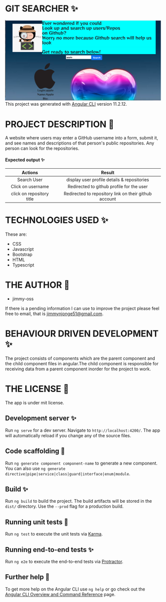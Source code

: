   # GIT SEARCHER &#10024;
   ![my screenshot](./Screenshot/Screen.jpg)
This project was generated with [Angular CLI](https://github.com/angular/angular-cli) version 11.2.12.
# PROJECT DESCRIPTION &#127800;
 A website where users may enter a GitHub username into a form, submit it, and see names and descriptions of that person's public repositories. Any person can look for the repositories.
#### Expected output &#10024;
| Actions  | Result        |
| :-------------: |:--------------:|
| Search User      | display user profile details & repositories |
| Click on username      | Redirected to github profile for the user      |
| click on repository title | Redirected to repository link on their github account      |
 # TECHNOLOGIES USED &#10024;
 These are:<ul>
        <li>CSS</li>
        <li>Javascript</li>
        <li>Bootstrap</li>
        <li>HTML</li>
        <li>Typescript</li>
             </ul>
# THE AUTHOR &#129409;
<ul>
<li>jimmy-oss</li>
    </ul>
    
If there is a pending information I can use to improve the project please feel free to email,
that is jimmynjonge51@gmail.com.
# BEHAVIOUR DRIVEN DEVELOPMENT &#10024;
The project consists of components which are the parent component and the child component files in angular.The child component is responsible for receiving data from a parent component inorder for the project to 
work.
# THE LICENSE  &#127800;
The app is under mit license.

## Development server &#10024;

Run `ng serve` for a dev server. Navigate to `http://localhost:4200/`. The app will automatically reload if you change any of the source files.

## Code scaffolding &#127800;

Run `ng generate component component-name` to generate a new component. You can also use `ng generate directive|pipe|service|class|guard|interface|enum|module`.

## Build &#10024;

Run `ng build` to build the project. The build artifacts will be stored in the `dist/` directory. Use the `--prod` flag for a production build.

## Running unit tests &#127800;

Run `ng test` to execute the unit tests via [Karma](https://karma-runner.github.io).

## Running end-to-end tests &#10024;

Run `ng e2e` to execute the end-to-end tests via [Protractor](http://www.protractortest.org/).

## Further help  &#127800;

To get more help on the Angular CLI use `ng help` or go check out the [Angular CLI Overview and Command Reference](https://angular.io/cli) page.
